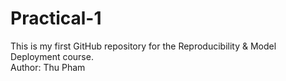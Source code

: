 # Practical-1
This is my first GitHub repository for the Reproducibility & Model Deployment course.  
Author: Thu Pham
